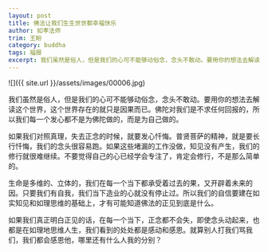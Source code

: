 ```yaml
---
layout: post
title: 佛法让我们生生世世都幸福快乐
author: 如孝法师
trim: 王盼
category: buddha
tags: 福报
excerpt: 我们虽然是俗人，但是我们的心可不能够动俗念，念头不敢动。要用你的想法去解读这个世界，这个世界存在的就只是因果而已。佛陀对我们是不求任何回报的，所以我们每一个发心都不是为佛陀做的，而是为自己做的。
---
```


![]({{ site.url }}/assets/images/00006.jpg)

我们虽然是俗人，但是我们的心可不能够动俗念，念头不敢动。要用你的想法去解读这个世界，这个世界存在的就只是因果而已。佛陀对我们是不求任何回报的，所以我们每一个发心都不是为佛陀做的，而是为自己做的。

如果我们对照真理，失去正念的时候，就要发心忏悔。普贤菩萨的精神，就是要长行忏悔，我们的念头很容易跑。如果这些堵漏的工作没做，知见没有产生，我们的修行就很难继续。不要觉得自己的心已经学会专注了，肯定会修行，不是那么简单的。

生命是多维的、立体的，我们在每一个当下都承受着过去的果，又开辟着未来的因。只要我们有自我，我们当下造业的心就没有停止过。所以我们的自信要建在如实知见和如理思维的基础上，才有可能知道佛法的正见到底是什么。

如果我们真正明白正见的话，在每一个当下，正念都不会失，即使念头动起来，也都是在如理地思维人生，我们看到的处处都是感动和感恩。就算别人打我们骂我们，我们都会感恩他，哪里还有什么人我的分别？
